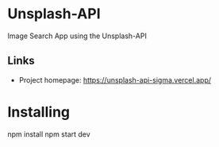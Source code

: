 # Unsplash-API

Image Search App using the Unsplash-API


## Links

- Project homepage: https://unsplash-api-sigma.vercel.app/

# Installing
 npm install
 npm start dev
